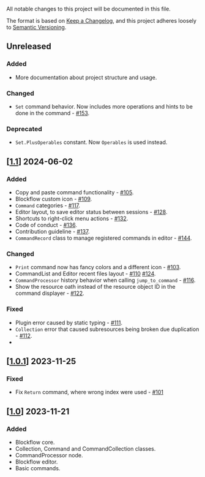 All notable changes to this project will be documented in this file.

The format is based on [Keep a Changelog](https://keepachangelog.com/en/1.1.0/),
and this project adheres loosely to [Semantic Versioning](https://semver.org/spec/v2.0.0.html).

## Unreleased 
### Added
- More documentation about project structure and usage.
### Changed
- `Set` command behavior. Now includes more operations and hints to be done in the command - [#153](https://github.com/AnidemDex/Blockflow/pull/153).
### Deprecated
- `Set.PlusOperables` constant. Now `Operables` is used instead.
## \[[1.1](https://github.com/AnidemDex/Blockflow/releases/tag/1.1)] 2024-06-02
### Added
- Copy and paste command functionality - [#105](https://github.com/AnidemDex/Blockflow/pull/105).
- Blockflow custom icon - [#109](https://github.com/AnidemDex/Blockflow/pull/109).
- `Command` categories - [#117](https://github.com/AnidemDex/Blockflow/pull/117).
- Editor layout, to save editor status between sessions - [#128](https://github.com/AnidemDex/Blockflow/pull/128).
- Shortcuts to right-click menu actions - [#132](https://github.com/AnidemDex/Blockflow/pull/132).
- Code of conduct - [#136](https://github.com/AnidemDex/Blockflow/pull/136).
- Contribution guideline - [#137](https://github.com/AnidemDex/Blockflow/pull/137).
- `CommandRecord` class to manage registered commands in editor - [#144](https://github.com/AnidemDex/Blockflow/pull/144).
### Changed
- `Print` command now has fancy colors and a different icon - [#103](https://github.com/AnidemDex/Blockflow/pull/103).
- CommandList and Editor recent files layout - [#110](https://github.com/AnidemDex/Blockflow/pull/110) [#124](https://github.com/AnidemDex/Blockflow/pull/124).
- `CommandProcessor` history behavior when calling `jump_to_command` - [#116](https://github.com/AnidemDex/Blockflow/pull/116).
- Show the resource oath instead of the resource object ID in the command displayer - [#122](https://github.com/AnidemDex/Blockflow/pull/122).
### Fixed
- Plugin error caused by static typing - [#111](https://github.com/AnidemDex/Blockflow/pull/111).
- `Collection` error that caused subresources being broken due duplication - [#112](https://github.com/AnidemDex/Blockflow/pull/112).
- 
## \[[1.0.1](https://github.com/AnidemDex/Blockflow/releases/tag/1.0.1)] 2023-11-25

### Fixed
- Fix `Return` command, where wrong index were used - [#101](https://github.com/AnidemDex/Blockflow/pull/101)

## \[[1.0](https://github.com/AnidemDex/Blockflow/releases/tag/1.0)] 2023-11-21
### Added
- Blockflow core.
- Collection, Command and CommandCollection classes.
- CommandProcessor node.
- Blockflow editor.
- Basic commands.